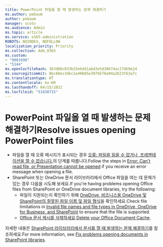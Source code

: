 ```yaml
---
title: PowerPoint 파일을 열 때 발생하는 문제 해결하기
ms.author: pebaum
author: pebaum
manager: scotv
ms.audience: Admin
ms.topic: article
ms.service: o365-administration
ROBOTS: NOINDEX, NOFOLLOW
localization_priority: Priority
ms.collection: Adm_O365
ms.custom:
- "9001698"
- "5144"
ms.openlocfilehash: 363d08c033b33ebdd1abd3e5d30674ac274b9e24
ms.sourcegitcommit: 8bc60ec34bc1e40685e3976576e04a2623f63a7c
ms.translationtype: HT
ms.contentlocale: ko-KR
ms.lasthandoff: 04/15/2021
ms.locfileid: "51830715"
---
```

# <a name="resolve-issues-opening-powerpoint-files"></a><span data-ttu-id="d6a43-102">PowerPoint 파일을 열 때 발생하는 문제 해결하기</span><span class="sxs-lookup"><span data-stu-id="d6a43-102">Resolve issues opening PowerPoint files</span></span>

- <span data-ttu-id="d6a43-103">파일을 열 때 오류 메시지가 표시되는 경우 [오류: 파일을 읽을 수 없거나, 프레젠테이션을 열 수 없습니다.](https://support.office.com/article/Error-Can-t-read-file-or-Presentation-cannot-be-opened-7f2f31e2-d4dd-4c1f-9e27-ba6fadf92d44)의 단계를 따릅니다.</span><span class="sxs-lookup"><span data-stu-id="d6a43-103">Follow the steps in [Error: Can't read file, or Presentation cannot be opened](https://support.office.com/article/Error-Can-t-read-file-or-Presentation-cannot-be-opened-7f2f31e2-d4dd-4c1f-9e27-ba6fadf92d44) if you receive an error message when opening a file.</span></span>
- <span data-ttu-id="d6a43-104">SharePoint 또는 OneDrive 문서 라이브러리에서 Office 파일을 여는 데 문제가 있는 경우 다음을 시도해 보세요.</span><span class="sxs-lookup"><span data-stu-id="d6a43-104">If you're having problems opening Office files from SharePoint or OneDrive document libraries, try the following:</span></span>
    - <span data-ttu-id="d6a43-105">파일이 지원되는지 확인하기 위해 [OneDrive, 비즈니스용 OneDrive 및 SharePoint의 잘못된 파일 이름 및 파일 형식](https://support.office.com/article/64883a5d-228e-48f5-b3d2-eb39e07630fa)을 확인하세요.</span><span class="sxs-lookup"><span data-stu-id="d6a43-105">Check file limitations in [Invalid file names and file types in OneDrive, OneDrive for Business, and SharePoint](https://support.office.com/article/64883a5d-228e-48f5-b3d2-eb39e07630fa) to ensure that the file is supported.</span></span>
    - <span data-ttu-id="d6a43-106">[Office 문서 캐시를 삭제하세요](https://support.office.com/article/b1d3765e-d71b-4bb8-99ca-acd22c42995d).</span><span class="sxs-lookup"><span data-stu-id="d6a43-106">[Delete your Office Document Cache](https://support.office.com/article/b1d3765e-d71b-4bb8-99ca-acd22c42995d).</span></span>

<span data-ttu-id="d6a43-107">자세한 내용은 [SharePoint 라이브러리에서 문서를 열 때 발생하는 문제 해결하기](https://support.office.com/article/31329fa1-4ad0-47fc-95d8-bb0c5b12a536)를 참조하세요.</span><span class="sxs-lookup"><span data-stu-id="d6a43-107">For more information, see [Fix problems opening documents in SharePoint libraries](https://support.office.com/article/31329fa1-4ad0-47fc-95d8-bb0c5b12a536).</span></span>
